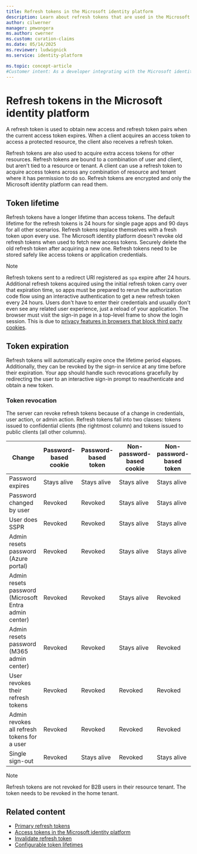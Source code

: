 ```yaml
---
title: Refresh tokens in the Microsoft identity platform
description: Learn about refresh tokens that are used in the Microsoft identity platform.
author: cilwerner
manager: pmwongera
ms.author: cwerner
ms.custom: curation-claims
ms.date: 05/14/2025
ms.reviewer: ludwignick
ms.service: identity-platform

ms.topic: concept-article
#Customer intent: As a developer integrating with the Microsoft identity platform, I want to understand how refresh tokens work, so that I can securely manage access to protected resources and obtain new access tokens when needed.
---
```


# Refresh tokens in the Microsoft identity platform

A refresh token is used to obtain new access and refresh token pairs when the current access token expires. When a client acquires an access token to access a protected resource, the client also receives a refresh token. 

Refresh tokens are also used to acquire extra access tokens for other resources. Refresh tokens are bound to a combination of user and client, but aren't tied to a resource or tenant. A client can use a refresh token to acquire access tokens across any combination of resource and tenant where it has permission to do so. Refresh tokens are encrypted and only the Microsoft identity platform can read them.

## Token lifetime

Refresh tokens have a longer lifetime than access tokens. The default lifetime for the refresh tokens is 24 hours for single page apps and 90 days for all other scenarios. Refresh tokens replace themselves with a fresh token upon every use. The Microsoft identity platform doesn't revoke old refresh tokens when used to fetch new access tokens. Securely delete the old refresh token after acquiring a new one. Refresh tokens need to be stored safely like access tokens or application credentials.

> [!NOTE]
> Refresh tokens sent to a redirect URI registered as `spa` expire after 24 hours. Additional refresh tokens acquired using the initial refresh token carry over that expiration time, so apps must be prepared to rerun the authorization code flow using an interactive authentication to get a new refresh token every 24 hours. Users don't have to enter their credentials and usually don't even see any related user experience, just a reload of your application. The browser must visit the sign-in page in a top-level frame to show the login session. This is due to [privacy features in browsers that block third party cookies](reference-third-party-cookies-spas.md).

## Token expiration

Refresh tokens will automatically expire once the lifetime period elapses. Additionally, they can be revoked by the sign-in service at any time before their expiration. Your app should handle such revocations gracefully by redirecting the user to an interactive sign-in prompt to reauthenticate and obtain a new token.

### Token revocation

The server can revoke refresh tokens because of a change in credentials, user action, or admin action. Refresh tokens fall into two classes: tokens issued to confidential clients (the rightmost column) and tokens issued to public clients (all other columns).

| Change | Password-based cookie | Password-based token | Non-password-based cookie | Non-password-based token | Confidential client token |
| ------ | --------------------- | -------------------- | ------------------------- | ------------------------ | ------------------------- |
| Password expires | Stays alive | Stays alive | Stays alive | Stays alive | Stays alive |
| Password changed by user | Revoked | Revoked | Stays alive | Stays alive | Stays alive |
| User does SSPR | Revoked | Revoked | Stays alive | Stays alive | Stays alive |
| Admin resets password (Azure portal) | Revoked | Revoked | Stays alive | Stays alive | Stays alive |
| Admin resets password (Microsoft Entra admin center) | Revoked | Revoked | Stays alive | Revoked | Revoked |
| Admin resets password (M365 admin center) | Revoked | Revoked | Stays alive | Revoked | Revoked |
| User revokes their refresh tokens | Revoked | Revoked | Revoked | Revoked | Revoked |
| Admin revokes all refresh tokens for a user | Revoked | Revoked | Revoked | Revoked | Revoked |
| Single sign-out | Revoked | Stays alive | Revoked | Stays alive | Stays alive |

> [!NOTE]
>
> Refresh tokens are not revoked for B2B users in their resource tenant. The token needs to be revoked in the home tenant.

## Related content

- [Primary refresh tokens](~/identity/devices/concept-primary-refresh-token.md)
- [Access tokens in the Microsoft identity platform](access-tokens.md)
- [Invalidate refresh token](/powershell/module/microsoft.graph.beta.users.actions/invoke-mgbetainvalidatealluserrefreshtoken?view=graph-powershell-beta&preserve-view=true)
- [Configurable token lifetimes](configurable-token-lifetimes.md)
